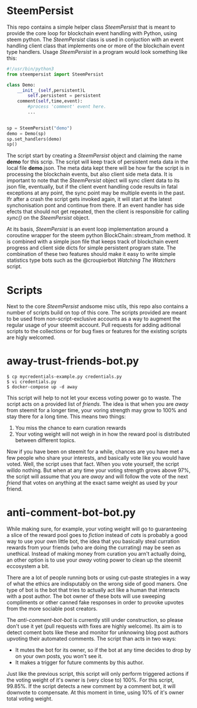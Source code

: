 SteemPersist
===

This repo contains a simple helper class *SteemPersist* that is meant to provide the core loop for blockchain event handling with Python, using steem python.
The *SteemPersist* class is used in conjuction with an event handling client class that implements one or more of the blockchain event type handlers.
Usage *SteemPersist* in a program would look something like this:

```python
#!/usr/bin/python3
from steempersist import SteemPersist

class Demo:
    __init__(self,persistent)L
        self.persistent = persistent
    comment(self,time,event):
        #process 'comment' event here.
        ...
       

sp = SteemPersist("demo")  
demo = Demo(sp)
sp.set_handlers(demo)
sp()
```

The script start by creating a *SteemPersist* object and claiming the name **demo** for this scrip. The script will keep track of persistent meta data in the local file **demo**.json. The meta data kept there will be how far the script is in processing the blockchain events, but also client side meta data. It is important to note that the *SteemPersist* object will sync client data to its json file, eventually, but if the client event handling code results in fatal exceptions at any point, the sync point may be multiple events in the past. Ifr after a crash the script gets invoked again, it will start at the latest synchonisation pont and continue from there. If an event handler has side efects that should not get repeated, then the client is responsible for calling *sync()* on the *SteemPersist* object.

At its basis, *SteemPersist* is an event loop implementation around a coroutine wrapper for the steem python BlockChain::stream\_from method. It is combined with a simple json file that keeps track of blockchain event progress and client side dicts for simple persistent program state. The combination of these two features should make it easy to write simple statistics type bots such as the @croupierbot *Watching The Watchers* script. 

Scripts
===
Next to the core *SteemPersist* andsome misc utils, this repo also contains a number of scripts build on top of this core. The scripts provided are meant to be used from non-script-exclusive accounts as a way to augment the regular usage of your steemit account. Pull requests for adding aditional scripts to the collections or for bug fixes or features for the existing scripts are higly welcomed. 

away-trust-friends-bot.py
===

```
$ cp mycredentials-example.py credentials.py
$ vi credentials.py
$ docker-compose up -d away
```

This script will help to not let your excess voting power go to waste. The script acts on a provided list of *friends*. The idea is that when you are *away* from steemit for a longer time, your voring strength may grow to 100% and stay there for a long time. This means two things:

1) You miss the chance to earn curation rewards
2) Your voting weight will not weigh in in how the reward pool is distributed between different topics.

Now if you have been on steemit for a while, chances are you have met a few people who share your interests, and basically vote like you would have voted. Well, the script uses that fact. When you vote yourself, the script willdo nothing. But when at any time your voting strength grows above 97%, the script will assume that you are *away* and will follow the vote of the next *friend* that votes on anything at the exact same weight as used by your friend.

anti-comment-bot-bot.py
===

While making sure, for example, your voting weight will go to guaranteeing a slice of the reward pool goes to *fiction* instead of *cats* is probably a good way to use your own little bot, the idea that you basically steal curration rewards from your friends (who are doing the currating) may be seen as unethical. Instead of making money from curation you arn't actually doing, an other option is to use your *away* voting power to clean up the steemit eccosystem a bit.

There are a lot of people running bots or using cut-paste strategies in a way of what the ethics are indisputably on the wrong side of good maners. One type of bot is the bot that tries to actually act like a human that interacts with a post author. The bot owner of these bots will use sweeping compliments or other canned fake responses in order to provoke upvotes from the more sociable post creators. 

The *anti-comment-bot-bot* is currently still under construction, so please don't use it yet (pull requests with fixes are highly welcome). Its aim is to detect coment bots like these and monitor for unknowing blog post authors upvoting their automated comments. The script than acts in two ways:

* It mutes the bot for its owner, so if the bot at any time decides to drop by on your own posts, you won't see it.
* It makes a trigger for future comments by this author.

Just like the previous script, this script will only perform triggered actions if the voting weight of it's owner is (very close to) 100%. For this script, 99.85%. If the script detects a new comment by a comment bot, it will downvote to compensate. At this moment in time, using 10% of it's owner total voting weight.

 


